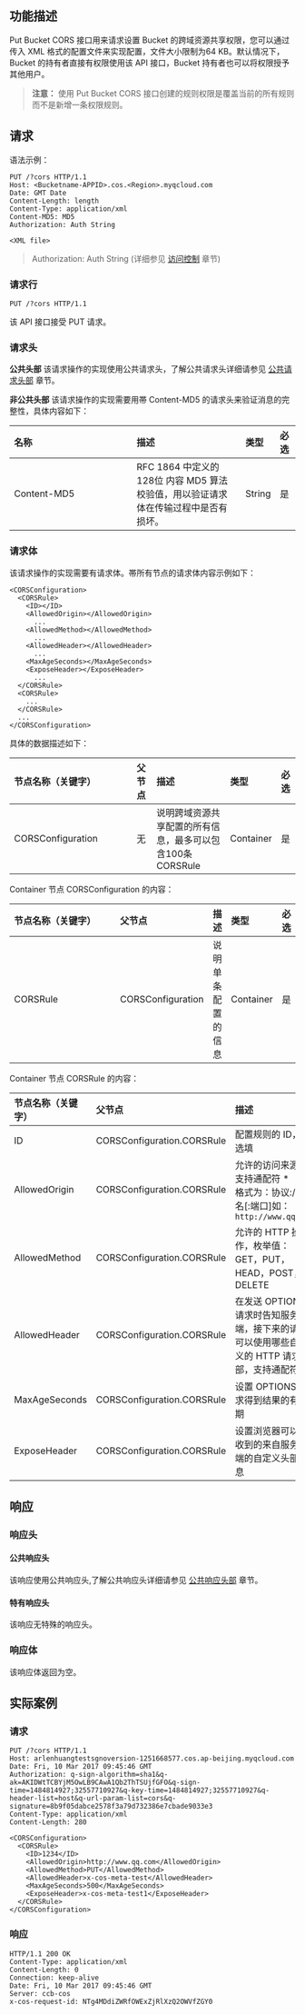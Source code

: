 ## 功能描述
Put Bucket CORS 接口用来请求设置 Bucket 的跨域资源共享权限，您可以通过传入 XML 格式的配置文件来实现配置，文件大小限制为64 KB。默认情况下，Bucket 的持有者直接有权限使用该 API 接口，Bucket 持有者也可以将权限授予其他用户。

>**注意：**
>使用 Put Bucket CORS 接口创建的规则权限是覆盖当前的所有规则而不是新增一条权限规则。

## 请求

语法示例：
```
PUT /?cors HTTP/1.1
Host: <Bucketname-APPID>.cos.<Region>.myqcloud.com
Date: GMT Date
Content-Length: length
Content-Type: application/xml
Content-MD5: MD5
Authorization: Auth String

<XML file>
```
> Authorization: Auth String (详细参见 [访问控制](http://tcecqpoc.fsphere.cn/document/product/436/7778) 章节)

### 请求行
~~~
PUT /?cors HTTP/1.1
~~~
该 API 接口接受 PUT 请求。
### 请求头

**公共头部**
该请求操作的实现使用公共请求头，了解公共请求头详细请参见 [公共请求头部](http://tcecqpoc.fsphere.cn/document/product/436/7728) 章节。

**非公共头部**
该请求操作的实现需要用帯 Content-MD5 的请求头来验证消息的完整性，具体内容如下：

|名称|描述|类型|必选 |
|:---|:-- |:--|:--|
| Content-MD5 | RFC 1864 中定义的 128位 内容 MD5 算法校验值，用以验证请求体在传输过程中是否有损坏。 | String| 是 |

### 请求体
该请求操作的实现需要有请求体。帯所有节点的请求体内容示例如下：
```
<CORSConfiguration>
  <CORSRule>
    <ID></ID>
    <AllowedOrigin></AllowedOrigin>
      ...
    <AllowedMethod></AllowedMethod>
      ...
    <AllowedHeader></AllowedHeader>
      ...
    <MaxAgeSeconds></MaxAgeSeconds>
    <ExposeHeader></ExposeHeader>
      ...
  </CORSRule>
  <CORSRule>
    ...
  </CORSRule>
  ...
</CORSConfiguration>
```

具体的数据描述如下：<style  rel="stylesheet"> table th:nth-of-type(1) { width: 200px; }</style>

|节点名称（关键字）|父节点|描述|类型|必选 |
|:---|:-- |:--|:--|:--|
| CORSConfiguration |无| 说明跨域资源共享配置的所有信息，最多可以包含100条 CORSRule | Container | 是 |

Container 节点 CORSConfiguration 的内容：

|节点名称（关键字）|父节点|描述|类型|必选 |
|:---|:-- |:--|:--|:--|
| CORSRule | CORSConfiguration | 说明单条配置的信息 |  Container | 是 |

Container 节点 CORSRule 的内容：

|节点名称（关键字）|父节点|描述|类型| 必选 |
|:---|:-- |:--|:--|:--|
| ID | CORSConfiguration.CORSRule | 配置规则的 ID，可选填|  String |否 |
| AllowedOrigin | CORSConfiguration.CORSRule | 允许的访问来源，支持通配符 *  <br/>格式为：协议://域名[:端口]如：`http://www.qq.com`|  String |是 |
| AllowedMethod | CORSConfiguration.CORSRule | 允许的 HTTP 操作，枚举值：GET，PUT，HEAD，POST，DELETE | Enum |是 |
| AllowedHeader | CORSConfiguration.CORSRule | 在发送 OPTIONS 请求时告知服务端，接下来的请求可以使用哪些自定义的 HTTP 请求头部，支持通配符 * |String |否 |
| MaxAgeSeconds | CORSConfiguration.CORSRule | 设置 OPTIONS 请求得到结果的有效期 | Integer |否 |
| ExposeHeader | CORSConfiguration.CORSRule | 设置浏览器可以接收到的来自服务器端的自定义头部信息 | String |否 |


## 响应

### 响应头
#### 公共响应头
该响应使用公共响应头,了解公共响应头详细请参见 [公共响应头部](http://tcecqpoc.fsphere.cn/document/product/436/7729) 章节。
#### 特有响应头
该响应无特殊的响应头。
### 响应体
该响应体返回为空。

## 实际案例

### 请求
```
PUT /?cors HTTP/1.1
Host: arlenhuangtestsgnoversion-1251668577.cos.ap-beijing.myqcloud.com
Date: Fri, 10 Mar 2017 09:45:46 GMT
Authorization: q-sign-algorithm=sha1&q-ak=AKIDWtTCBYjM5OwLB9CAwA1Qb2ThTSUjfGFO&q-sign-time=1484814927;32557710927&q-key-time=1484814927;32557710927&q-header-list=host&q-url-param-list=cors&q-signature=8b9f05dabce2578f3a79d732386e7cbade9033e3
Content-Type: application/xml
Content-Length: 280

<CORSConfiguration>
  <CORSRule>
    <ID>1234</ID>
    <AllowedOrigin>http://www.qq.com</AllowedOrigin>
    <AllowedMethod>PUT</AllowedMethod>
    <AllowedHeader>x-cos-meta-test</AllowedHeader>
    <MaxAgeSeconds>500</MaxAgeSeconds>
    <ExposeHeader>x-cos-meta-test1</ExposeHeader>
  </CORSRule>
</CORSConfiguration>
```

### 响应
```
HTTP/1.1 200 OK
Content-Type: application/xml
Content-Length: 0
Connection: keep-alive
Date: Fri, 10 Mar 2017 09:45:46 GMT
Server: ccb-cos
x-cos-request-id: NTg4MDdiZWRfOWExZjRlXzQ2OWVfZGY0

```

